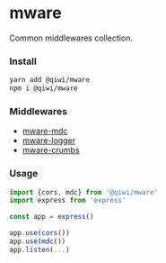 # mware
Common middlewares collection.

### Install
```bash
yarn add @qiwi/mware
npm i @qiwi/mware
```

### Middlewares
* [mware-mdc](../mware-mdc/README.md)
* [mware-logger](../mware-logger/README.md)
* [mware-crumbs](../mware-crumbs/README.md)

### Usage
```javascript
import {cors, mdc} from '@qiwi/mware'
import express from 'express'

const app = express()

app.use(cors())
app.use(mdc())
app.listen(...)
```